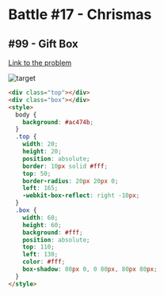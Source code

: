 # Battle #17 - Chrismas

## #99 - Gift Box

[Link to the problem](https://cssbattle.dev/play/99)

![target](https://cssbattle.dev/targets/99.png)

```html
<div class="top"></div>
<div class="box"></div>
<style>
  body {
    background: #ac474b;
  }
  .top {
    width: 20;
    height: 20;
    position: absolute;
    border: 10px solid #fff;
    top: 50;
    border-radius: 20px 20px 0;
    left: 165;
    -webkit-box-reflect: right -10px;
  }
  .box {
    width: 60;
    height: 60;
    background: #fff;
    position: absolute;
    top: 110;
    left: 130;
    color: #fff;
    box-shadow: 80px 0, 0 80px, 80px 80px;
  }
</style>
```
